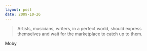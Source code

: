 ```yaml
---
layout: post
date: 2009-10-26
--- 
```


>Artists, musicians, writers, in a perfect world, should express themselves and wait for the marketplace to catch up to them.

Moby
